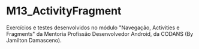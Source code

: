 # M13_ActivityFragment
Exercícios e testes desenvolvidos no módulo "Navegação, Activities e Fragments" da Mentoria Profissão Desenvolvedor Android, da CODANS (By Jamilton Damasceno).
